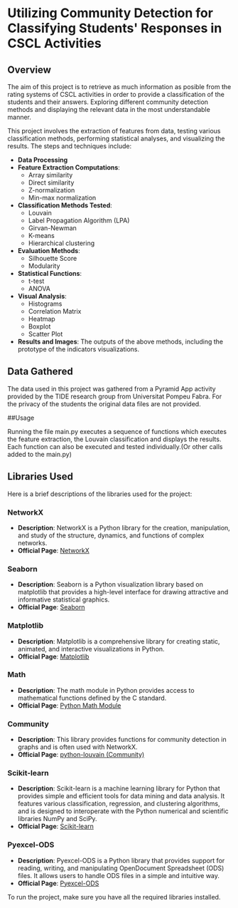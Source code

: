 # Utilizing Community Detection for Classifying Students' Responses in CSCL Activities 

## Overview

The aim of this project is to retrieve as much information as posible from the rating systems of CSCL activities in order to provide a classification of the students and their answers.
Exploring different community detection methods and displaying the relevant data in the most understandable manner.

This project involves the extraction of features from data, testing various classification methods, performing statistical analyses, and visualizing the results.
The steps and techniques include:

- **Data Processing**
- **Feature Extraction Computations**:
  - Array similarity
  - Direct similarity
  - Z-normalization
  - Min-max normalization 
- **Classification Methods Tested**:
  - Louvain
  - Label Propagation Algorithm (LPA)
  - Girvan-Newman
  - K-means
  - Hierarchical clustering
- **Evaluation Methods**:
  - Silhouette Score
  - Modularity
- **Statistical Functions**:
  - t-test
  - ANOVA
- **Visual Analysis**:
  - Histograms
  - Correlation Matrix
  - Heatmap
  - Boxplot
  - Scatter Plot
- **Results and Images**: The outputs of the above methods, including the prototype of the indicators visualizations.

## Data Gathered

The data used in this project was gathered from a Pyramid App activity provided by the TIDE research group from Universitat Pompeu Fabra. 
For the privacy of the students the original data files are not provided.

##Usage

Running the file main.py executes a sequence of functions which executes the feature extraction, the Louvain classification and displays the results.
Each function can also be executed and tested individually.(Or other calls added to the main.py)

## Libraries Used

Here is a brief descriptions of the libraries used for the project:

### NetworkX
- **Description**: NetworkX is a Python library for the creation, manipulation, and study of the structure, dynamics, and functions of complex networks.
- **Official Page**: [NetworkX](https://networkx.github.io/)

### Seaborn
- **Description**: Seaborn is a Python visualization library based on matplotlib that provides a high-level interface for drawing attractive and informative statistical graphics.
- **Official Page**: [Seaborn](https://seaborn.pydata.org/)

### Matplotlib
- **Description**: Matplotlib is a comprehensive library for creating static, animated, and interactive visualizations in Python.
- **Official Page**: [Matplotlib](https://matplotlib.org/)

### Math
- **Description**: The math module in Python provides access to mathematical functions defined by the C standard.
- **Official Page**: [Python Math Module](https://docs.python.org/3/library/math.html)

### Community
- **Description**: This library provides functions for community detection in graphs and is often used with NetworkX.
- **Official Page**: [python-louvain (Community)](https://python-louvain.readthedocs.io/en/latest/)

### Scikit-learn
- **Description**: Scikit-learn is a machine learning library for Python that provides simple and efficient tools for data mining and data analysis. It features various classification, regression, and clustering algorithms, and is designed to interoperate with the Python numerical and scientific libraries NumPy and SciPy.
- **Official Page**: [Scikit-learn](https://scikit-learn.org/)

### Pyexcel-ODS
- **Description**: Pyexcel-ODS is a Python library that provides support for reading, writing, and manipulating OpenDocument Spreadsheet (ODS) files. It allows users to handle ODS files in a simple and intuitive way.
- **Official Page**: [Pyexcel-ODS](https://pypi.org/project/pyexcel-ods/)

To run the project, make sure you have all the required libraries installed.
